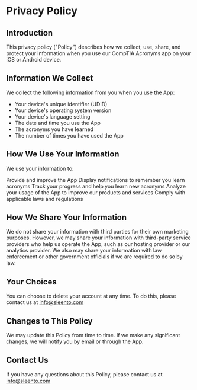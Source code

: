 

# Privacy Policy 

## Introduction 

This privacy policy ("Policy") describes how we collect, use, share, and protect your information when you use our CompTIA Acronyms app on your iOS or Android device. 



## Information We Collect 

We collect the following information from you when you use the App: 

* Your device's unique identifier (UDID) 
* Your device's operating system version 
* Your device's language setting 
* The date and time you use the App 
* The acronyms you have learned 
* The number of times you have used the App 



## How We Use Your Information 

We use your information to: 

Provide and improve the App 
Display notifications to remember you learn acronyms 
Track your progress and help you learn new acronyms 
Analyze your usage of the App to improve our products and services 
Comply with applicable laws and regulations 



## How We Share Your Information 

We do not share your information with third parties for their own marketing purposes. However, we may share your information with third-party service providers who help us operate the App, such as our hosting provider or our analytics provider. We also may share your information with law enforcement or other government officials if we are required to do so by law. 



## Your Choices 

You can choose to delete your account at any time. To do this, please contact us at info@sleento.com 



## Changes to This Policy 

We may update this Policy from time to time. If we make any significant changes, we will notify you by email or through the App. 



## Contact Us 

If you have any questions about this Policy, please contact us at info@sleento.com 
